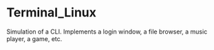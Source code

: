 # Terminal_Linux
Simulation of a CLI. Implements a login window,  a file browser, a music player, a game, etc.
